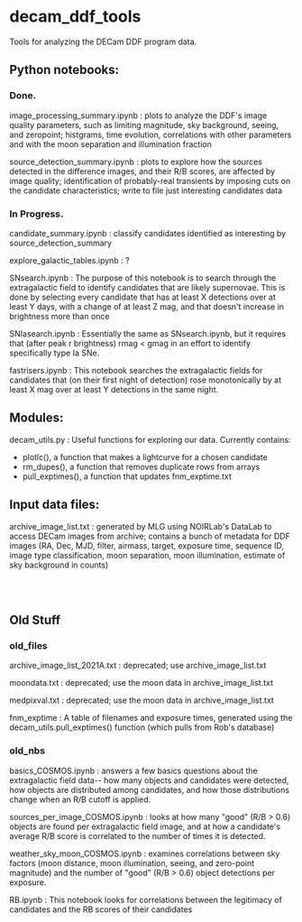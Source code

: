 # decam_ddf_tools
Tools for analyzing the DECam DDF program data.

## Python notebooks:

### Done.

image_processing_summary.ipynb : plots to analyze the DDF's image quality parameters, such as limiting magnitude, sky background, seeing, and zeropoint; histgrams, time evolution, correlations with other parameters and with the moon separation and illumination fraction

source_detection_summary.ipynb : plots to explore how the sources detected in the difference images, and their R/B scores, are affected by image quality; identification of probably-real transients by imposing cuts on the candidate characteristics; write to file just interesting candidates data

### In Progress.

candidate_summary.ipynb : classify candidates identified as interesting by source_detection_summary

explore_galactic_tables.ipynb : ?

SNsearch.ipynb : The purpose of this notebook is to search through the extragalactic field to identify candidates that are likely supernovae. This is done by selecting every candidate that has at least X detections over at least Y days, with a change of at least Z mag, and that doesn't increase in brightness more than once

SNIasearch.ipynb : Essentially the same as SNsearch.ipynb, but it requires that (after peak r brightness) rmag < gmag in an effort to identify specifically type Ia SNe.

fastrisers.ipynb : This notebook searches the extragalactic fields for candidates that (on their first night of detection) rose monotonically by at least X mag over at least Y detections in the same night.

## Modules:

decam_utils.py : Useful functions for exploring our data. Currently contains:
 * plotlc(), a function that makes a lightcurve for a chosen candidate
 * rm_dupes(), a function that removes duplicate rows from arrays
 * pull_exptimes(), a function that updates fnm_exptime.txt

## Input data files:

archive_image_list.txt : generated by MLG using NOIRLab's DataLab to access DECam images from archive; contains a bunch of metadata for DDF images (RA, Dec, MJD, filter, airmass, target, exposure time, sequence ID, image type classification, moon separation, moon illumination, estimate of sky background in counts)

<br>
<br>

## Old Stuff

### old_files

archive_image_list_2021A.txt : deprecated; use archive_image_list.txt

moondata.txt : deprecated; use the moon data in archive_image_list.txt

medpixval.txt : deprecated; use the moon data in archive_image_list.txt

fnm_exptime : A table of filenames and exposure times, generated using the decam_utils.pull_exptimes() function (which pulls from Rob's database)

### old_nbs

basics_COSMOS.ipynb : answers a few basics questions about the extragalactic field data-- how many objects and candidates were detected, how objects are distributed among candidates, and how those distributions change when an R/B cutoff is applied.

sources_per_image_COSMOS.ipynb : looks at how many "good" (R/B > 0.6) objects are found per extragalactic field image, and at how a candidate's average R/B score is correlated to the number of times it is detected.

weather_sky_moon_COSMOS.ipynb : examines correlations between sky factors (moon distance, moon illumination, seeing, and zero-point magnitude) and the number of "good" (R/B > 0.6) object detections per exposure.

RB.ipynb : This notebook looks for correlations between the legitimacy of candidates and the RB scores of their candidates